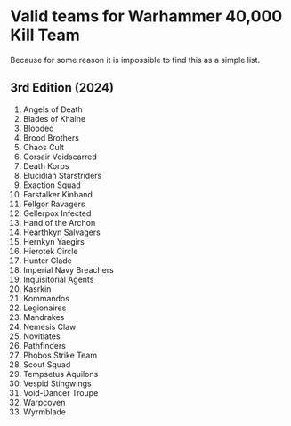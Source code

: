 # Valid teams for Warhammer 40,000 Kill Team

Because for some reason it is impossible to find this as a simple list. 

## 3rd Edition (2024)

1. Angels of Death
2. Blades of Khaine
3. Blooded
4. Brood Brothers
5. Chaos Cult
6. Corsair Voidscarred
7. Death Korps
8. Elucidian Starstriders
9. Exaction Squad
10. Farstalker Kinband
11. Fellgor Ravagers
12. Gellerpox Infected
13. Hand of the Archon
14. Hearthkyn Salvagers
15. Hernkyn Yaegirs
16. Hierotek Circle
17. Hunter Clade
18. Imperial Navy Breachers
19. Inquisitorial Agents
20. Kasrkin
21. Kommandos
22. Legionaires
23. Mandrakes
24. Nemesis Claw
25. Novitiates
26. Pathfinders
27. Phobos Strike Team
28. Scout Squad
29. Tempsetus Aquilons
30. Vespid Stingwings
31. Void-Dancer Troupe
32. Warpcoven
33. Wyrmblade
